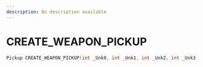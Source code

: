 ```yaml
---
description: No description available 
---
```


# CREATE_WEAPON_PICKUP

```cpp
Pickup CREATE_WEAPON_PICKUP(int _Unk0, int _Unk1, int _Unk2, int _Unk3, int _Unk4, int _Unk5, int _Unk6);
```